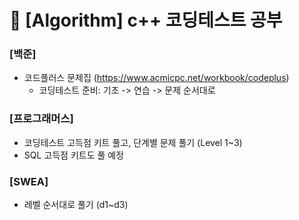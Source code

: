 # 🤩 [Algorithm] c++ 코딩테스트 공부

### [백준]
- 코드플러스 문제집 (https://www.acmicpc.net/workbook/codeplus) 
  - 코딩테스트 준비: 기초 -> 연습 -> 문제 순서대로
  
### [프로그래머스] 
- 코딩테스트 고득점 키트 풀고, 단계별 문제 풀기 (Level 1~3)
- SQL 고득점 키트도 풀 예정

### [SWEA]
- 레벨 순서대로 풀기 (d1~d3)
